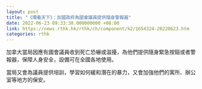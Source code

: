 ```yaml
---
layout: post
title: "《環看天下》：加國政府為國會議員提供隨身警報器"
date: 2022-06-23 09:33:38.000000000 +08:00
link: https://news.rthk.hk/rthk/ch/component/k2/1654324-20220623.htm
categories: rthk
---
```


加拿大當局因應有國會議員收到死亡恐嚇或滋擾，為他們提供隨身緊急按鈕或者警報器，保障人身安全，設備可在全國各地使用。

當局又會為議員提供培訓，學習如何緩和潛在的暴力，又會加強他們的寓所、辦公室等地方的保安。

